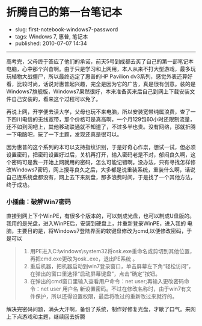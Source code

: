 # 折腾自己的第一台笔记本

- slug: first-notebook-windows7-password
- tags: Windows 7, 惠普, 笔记本
- published: 2010-07-07 14:34

----------

高考完，父母终于答应了他们的承诺，前天5号到成都去买了自己的第一部笔记本电脑，心中那个兴奋啊。由于只是学习和上网用，本人从来不打大型游戏，最多玩玩植物大战僵尸，所以最终选定了惠普的HP Pavilion dv3系列，感觉外表还算好看，比较时尚，话说对惠普起兴趣，完全是因为它的广告，真是很有创意。装的是Windows7旗舰版，Windows7果然很好，本来准备买来后自己到网上下载安装文件自己安装的，看来这个过程可以免了。

再说上网，开学便去读大学，父母也玩不来电脑，所以安装宽带纯属浪费，查了一下四川电信的无线宽带，那个价格可是真高啊，一个月129包60小时还限制流量，还不如到网吧上，其他移动联通就不知道了，不过多半也贵。没有网络，那就折腾一下电脑吧，玩了一下主题，发现还真是很可以。


因为惠普的这个系列的本可以支持指纹识别，于是好奇心作祟，想试一试，但必须设置密码，把密码设置好过后，关机再打开，输入密码老是不对，郁闷良久啊，这个密码可是我一开始上网就用的密码，怎么可能记错啊。没办法，只有寻找怎样修改Windows7密码，网上搜寻良久之后，大多都是说重装系统，重装什么啊，话说自己连系统盘都没有，网上去下来刻盘，那多浪费时间，于是找了一个其他方法，终于成功。

### 小插曲：破解Win7密码

直接到网上下个WinPE，有很多个版本的，可以刻成光盘，也可以制成U盘版的。我用的是光盘，进入WinPE后，安装到硬盘上，并重新登录WinPE，进入我的 电脑，主要目的是，将Windows7登陆界面的软键盘修改为cmd,以便修改密码，于是可以
> 1. 用PE进入C:\windows\system32将osk.exe重命名或剪切到其他位置，再把cmd.exe更改为osk..exe，退出PE系统 。   
> 2. 重启机器，把机器启动到win7登录窗口，单击屏幕左下角“轻松访问”，在弹出的窗口里选择“启动屏幕键盘”，点击“确定”按钮。   
> 3. 在弹出的cmd窗口里输入查看用户命令：net user;再输入更改密码命令：net user 用户名 新设置密码。不过在修改名称时，由于win7有文件保护，所以还得设置权限，最后将改过的重新改过来就行的。

解决完密码问题，满头大汗啊，备份了系统，制作好修复光盘，才歇了口气。来网上下点游戏和主题，继续回去折腾